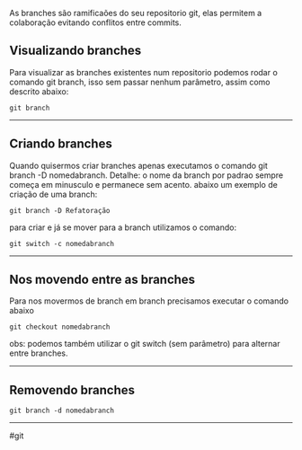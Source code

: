 As branches são ramificaões do seu repositorio git, elas permitem a colaboração evitando conflitos entre commits.
## Visualizando branches
Para visualizar as branches existentes num repositorio podemos rodar o comando git branch, isso sem passar nenhum parâmetro, assim como descrito abaixo:

```
git branch
```
---
## Criando branches
Quando quisermos criar branches apenas executamos o comando git branch -D nomedabranch.
Detalhe: o nome da branch por padrao sempre começa em minusculo e permanece sem acento. abaixo um exemplo de criação de uma branch:

```
git branch -D Refatoração
```
para criar e já se mover para a branch utilizamos o comando:
```
git switch -c nomedabranch
```
---
## Nos movendo entre as branches
Para nos movermos de branch em branch precisamos executar o comando abaixo

```
git checkout nomedabranch
```
obs: podemos também utilizar o git switch (sem parâmetro) para alternar entre branches.

---
## Removendo branches

```
git branch -d nomedabranch
```
---

#git